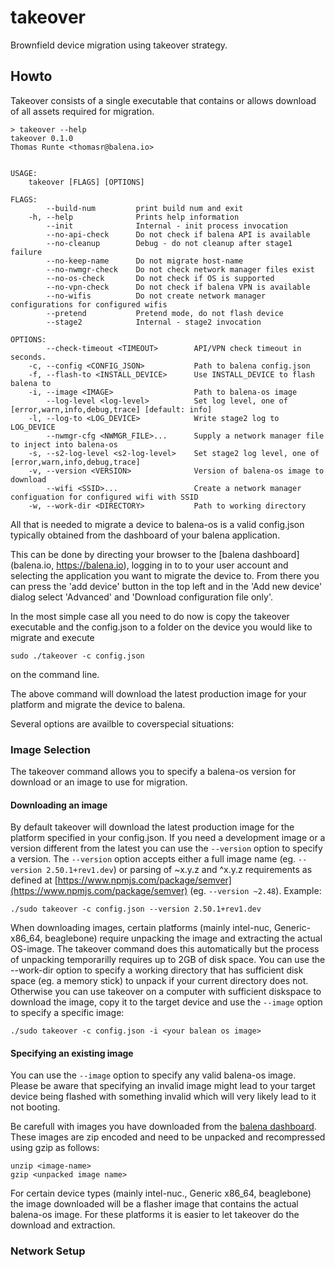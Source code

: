 # takeover

Brownfield device migration using takeover strategy.

## Howto 

Takeover consists of a single executable that contains or allows download of all assets required for migration.

```shell script
> takeover --help
takeover 0.1.0
Thomas Runte <thomasr@balena.io>


USAGE:
    takeover [FLAGS] [OPTIONS]

FLAGS:
        --build-num         print build num and exit
    -h, --help              Prints help information
        --init              Internal - init process invocation
        --no-api-check      Do not check if balena API is available
        --no-cleanup        Debug - do not cleanup after stage1 failure
        --no-keep-name      Do not migrate host-name
        --no-nwmgr-check    Do not check network manager files exist
        --no-os-check       Do not check if OS is supported
        --no-vpn-check      Do not check if balena VPN is available
        --no-wifis          Do not create network manager configurations for configured wifis
        --pretend           Pretend mode, do not flash device
        --stage2            Internal - stage2 invocation

OPTIONS:
        --check-timeout <TIMEOUT>        API/VPN check timeout in seconds.
    -c, --config <CONFIG_JSON>           Path to balena config.json
    -f, --flash-to <INSTALL_DEVICE>      Use INSTALL_DEVICE to flash balena to
    -i, --image <IMAGE>                  Path to balena-os image
        --log-level <log-level>          Set log level, one of [error,warn,info,debug,trace] [default: info]
    -l, --log-to <LOG_DEVICE>            Write stage2 log to LOG_DEVICE
        --nwmgr-cfg <NWMGR_FILE>...      Supply a network manager file to inject into balena-os
    -s, --s2-log-level <s2-log-level>    Set stage2 log level, one of [error,warn,info,debug,trace]
    -v, --version <VERSION>              Version of balena-os image to download
        --wifi <SSID>...                 Create a network manager configuation for configured wifi with SSID
    -w, --work-dir <DIRECTORY>           Path to working directory

```   

All that is needed to migrate a device to balena-os is a valid config.json typically obtained from the dashboard of your 
balena application. 

This can be done by directing your browser to the [balena dashboard](balena.io, https://balena.io), logging in to to your user 
account and selecting the application you want to migrate the device to. From there you can press the 'add device' button 
in the top left and in the 'Add new device' dialog select 'Advanced' and  'Download configuration file only'. 

In the most simple case all you need to do now is copy the takeover executable and the config.json to a folder on the 
device you would like to migrate and execute 
```
sudo ./takeover -c config.json
``` 
on the command line.
 
The above command will download the latest production image for your platform and migrate the device to balena. 

Several options are availble to coverspecial situations: 

### Image Selection


The takeover command allows you to specify a balena-os version for download or an image to use for migration.

#### Downloading an image

By default takeover will download the latest production image for the platform specified in your config.json. 
If you need a development image or a version different from the latest you can use the ```--version``` option to specify 
a version. 
The ```--version``` option accepts either a full image name (eg. ```--version 2.50.1+rev1.dev```) or parsing 
of ~x.y.z and ^x.y.z requirements as defined at [https://www.npmjs.com/package/semver](https://www.npmjs.com/package/semver)
 (eg. ```--version ~2.48```).
 Example: 
 ```shell script
./sudo takeover -c config.json --version 2.50.1+rev1.dev
```
   
When downloading images,  certain platforms (mainly intel-nuc, Generic-x86_64, beaglebone) require unpacking the image and 
extracting the actual OS-image. The takeover command does this automatically but the process of unpacking temporarilly 
requires up to 2GB of disk space. You can use the --work-dir option to specify a working directory that has sufficient 
disk space (eg. a memory stick) to unpack if your current directory does not. Otherwise you can use takeover 
on a computer with sufficient diskspace to download the image, copy it to the target device and use the 
```--image``` option to specify a specific image: 
```shell script
./sudo takeover -c config.json -i <your balean os image>
``` 

#### Specifying an existing image

You can use the ```--image``` option to specify any valid balena-os image. Please be aware that specifying an invalid 
image might lead to your target device being flashed with something invalid which will very likely lead to it not booting. 

Be carefull with images you have downloaded from the [balena dashboard](https://balena.io). These images are zip encoded 
and need to be unpacked and recompressed using gzip as follows: 
```shell script
unzip <image-name>
gzip <unpacked image name>
```  
For certain device types (mainly intel-nuc., Generic x86_64, beaglebone) the image downloaded will be a flasher image
that contains the actual balena-os image. For these platforms it is easier to let takeover do the download and extraction. 
     
  
### Network Setup


 
   
  
 
  
